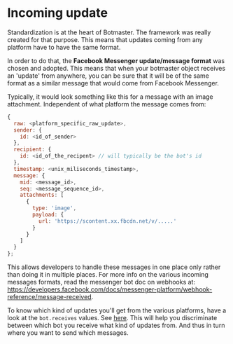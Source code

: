 # Incoming update

Standardization is at the heart of Botmaster. The framework was really created for that purpose. This means that updates coming from any platform have to have the same format.

In order to do that, the **Facebook Messenger update/message format** was chosen and adopted. This means that when your botmaster object receives an 'update' from anywhere, you can be sure that it will be of the same format as a similar message that would come from Facebook Messenger.

Typically, it would look something like this for a message with an image attachment. Independent of what platform the message comes from:

```js
{
  raw: <platform_specific_raw_update>,
  sender: {
    id: <id_of_sender>
  },
  recipient: {
    id: <id_of_the_recipent> // will typically be the bot's id
  },
  timestamp: <unix_miliseconds_timestamp>,
  message: {
    mid: <message_id>,
    seq: <message_sequence_id>,
    attachments: [
      {
        type: 'image',
        payload: {
          url: 'https://scontent.xx.fbcdn.net/v/.....'
        }
      }
    ]
  }
};
```

This allows developers to handle these messages in one place only rather than doing it in multiple places. For more info on the various incoming messages formats, read the messenger bot doc on webhooks at: https://developers.facebook.com/docs/messenger-platform/webhook-reference/message-received.

To know which kind of updates you'll get from the various platforms, have a look at the `bot.receives` values. See [here](/working-with-botmaster/bot-object.html#1-botreceives). This will help you discriminate between which bot you receive what kind of updates from. And thus in turn where you want to send which messages.
